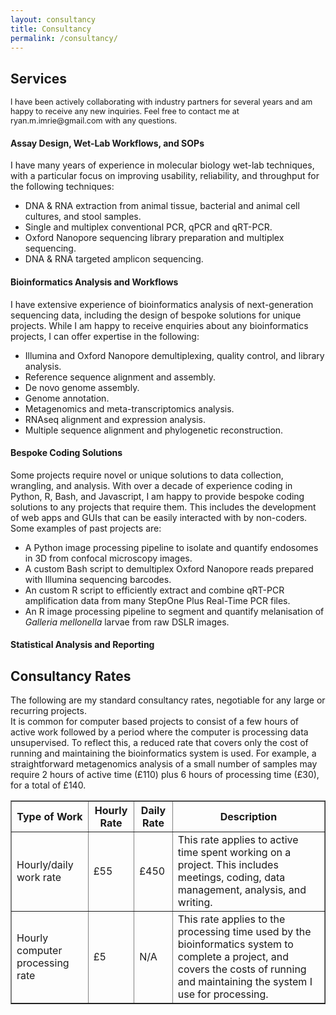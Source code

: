 ```yaml
---
layout: consultancy
title: Consultancy
permalink: /consultancy/
---
```


## Services

<div style="font-size: 0.9em;">I have been actively collaborating with industry partners for several years and am happy to receive any new inquiries. Feel free to contact me at ryan.m.imrie@gmail.com with any questions.</div>

#### Assay Design, Wet-Lab Workflows, and SOPs

I have many years of experience in molecular biology wet-lab techniques, with a particular focus on improving usability, reliability, and throughput for the following techniques:
<ul>
    <li>DNA & RNA extraction from animal tissue, bacterial and animal cell cultures, and stool samples.</li>
    <li>Single and multiplex conventional PCR, qPCR and qRT-PCR.</li>
    <li>Oxford Nanopore sequencing library preparation and multiplex sequencing.</li>
    <li>DNA & RNA targeted amplicon sequencing.</li>
</ul>

#### Bioinformatics Analysis and Workflows

I have extensive experience of bioinformatics analysis of next-generation sequencing data, including the design of bespoke solutions for unique projects. While I am happy to receive enquiries about any bioinformatics projects, I can offer expertise in the following:
<ul>
    <li>Illumina and Oxford Nanopore demultiplexing, quality control, and library analysis.</li>
    <li>Reference sequence alignment and assembly.</li>
    <li>De novo genome assembly.</li>
    <li>Genome annotation.</li>
    <li>Metagenomics and meta-transcriptomics analysis.</li>
    <li>RNAseq alignment and expression analysis.</li>
    <li>Multiple sequence alignment and phylogenetic reconstruction.</li>
</ul>

#### Bespoke Coding Solutions

Some projects require novel or unique solutions to data collection, wrangling, and analysis. With over a decade of experience coding in Python, R, Bash, and Javascript, I am happy to provide bespoke coding solutions to any projects that require them. This includes the development of web apps and GUIs that can be easily interacted with by non-coders. Some examples of past projects are:
<ul>
    <li>A Python image processing pipeline to isolate and quantify endosomes in 3D from confocal microscopy images.</li>
    <li>A custom Bash script to demultiplex Oxford Nanopore reads prepared with Illumina sequencing barcodes.</li>
    <li>An custom R script to efficiently extract and combine qRT-PCR amplification data from many StepOne Plus Real-Time PCR files.</li>
    <li>An R image processing pipeline to segment and quantify melanisation of <em>Galleria mellonella</em> larvae from raw DSLR images.</li>
</ul>

#### Statistical Analysis and Reporting



## Consultancy Rates

The following are my standard consultancy rates, negotiable for any large or recurring projects. <br>
It is common for computer based projects to consist of a few hours of active work followed by a period where the computer is processing data unsupervised. To reflect this, a reduced rate that covers only the cost of running and maintaining the bioinformatics system is used. For example, a straightforward metagenomics analysis of a small number of samples may require 2 hours of active time (£110) plus 6 hours of processing time (£30), for a total of £140.

<table border="1">
    <tr>
        <th>Type of Work</th>
        <th>Hourly Rate</th>
        <th>Daily Rate</th>
        <th>Description</th>
    </tr>
    <tr>
        <td>Hourly/daily work rate</td>
        <td>£55</td>
        <td>£450</td>
        <td>This rate applies to active time spent working on a project. This includes meetings, coding, data management, analysis, and writing.</td>
    </tr>
    <tr>
        <td>Hourly computer processing rate</td>
        <td>£5</td>
        <td>N/A</td>
        <td>This rate applies to the processing time used by the bioinformatics system to complete a project, and covers the costs of running and maintaining the system I use for processing.</td>
    </tr>
</table>
